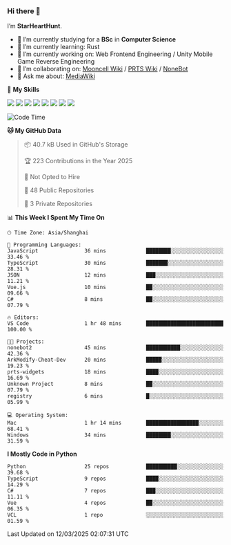 ### Hi there 👋

I’m **StarHeartHunt**.

- 🏫 I’m currently studying for a **BSc** in **Computer Science**
- 🌱 I’m currently learning: Rust
- 🔭 I’m currently working on: Web Frontend Engineering / Unity Mobile Game Reverse Engineering
- 👯 I’m collaborating on: [Mooncell Wiki](https://fgo.wiki/) / [PRTS Wiki](http://prts.wiki/) / [NoneBot](https://github.com/nonebot)
- 💬 Ask me about: [MediaWiki](https://www.mediawiki.org)

🌟 **My Skills**

![](https://img.shields.io/badge/-Python-3e74a2?style=flat-square&logo=Python&logoColor=fff)
![](https://img.shields.io/badge/-Node.js-339933?style=flat-square&logo=node.js&logoColor=fff)
![](https://img.shields.io/badge/-Vue-4fc08d?style=flat-square&logo=vue.js&logoColor=fff)
![](https://img.shields.io/badge/-React-2d98ce?style=flat-square&logo=React&logoColor=fff)
![](https://img.shields.io/badge/-TypeScript-3178C6?style=flat-square&logo=TypeScript&logoColor=fff)
![](https://img.shields.io/badge/-Docker-2496ED?style=flat-square&logo=Docker&logoColor=fff)
![](https://img.shields.io/badge/-Linux-000000?style=flat-square&logo=Linux&logoColor=fff)
![](https://img.shields.io/badge/-Dotnet-512bd4?style=flat-square&logo=.net&logoColor=fff)

<!--START_SECTION:waka-->
![Code Time](http://img.shields.io/badge/Code%20Time-1%2C494%20hrs%2041%20mins-blue)

**🐱 My GitHub Data** 

> 📦 40.7 kB Used in GitHub's Storage 
 > 
> 🏆 223 Contributions in the Year 2025
 > 
> 🚫 Not Opted to Hire
 > 
> 📜 48 Public Repositories 
 > 
> 🔑 3 Private Repositories 
 > 
📊 **This Week I Spent My Time On** 

```text
🕑︎ Time Zone: Asia/Shanghai

💬 Programming Languages: 
JavaScript               36 mins             ████████░░░░░░░░░░░░░░░░░   33.46 % 
TypeScript               30 mins             ███████░░░░░░░░░░░░░░░░░░   28.31 % 
JSON                     12 mins             ███░░░░░░░░░░░░░░░░░░░░░░   11.21 % 
Vue.js                   10 mins             ██░░░░░░░░░░░░░░░░░░░░░░░   09.66 % 
C#                       8 mins              ██░░░░░░░░░░░░░░░░░░░░░░░   07.79 % 

🔥 Editors: 
VS Code                  1 hr 48 mins        █████████████████████████   100.00 % 

🐱‍💻 Projects: 
nonebot2                 45 mins             ███████████░░░░░░░░░░░░░░   42.36 % 
ArkModify-Cheat-Dev      20 mins             █████░░░░░░░░░░░░░░░░░░░░   19.23 % 
prts-widgets             18 mins             ████░░░░░░░░░░░░░░░░░░░░░   16.69 % 
Unknown Project          8 mins              ██░░░░░░░░░░░░░░░░░░░░░░░   07.79 % 
registry                 6 mins              █░░░░░░░░░░░░░░░░░░░░░░░░   05.99 % 

💻 Operating System: 
Mac                      1 hr 14 mins        █████████████████░░░░░░░░   68.41 % 
Windows                  34 mins             ████████░░░░░░░░░░░░░░░░░   31.59 % 
```

**I Mostly Code in Python** 

```text
Python                   25 repos            ██████████░░░░░░░░░░░░░░░   39.68 % 
TypeScript               9 repos             ████░░░░░░░░░░░░░░░░░░░░░   14.29 % 
C#                       7 repos             ███░░░░░░░░░░░░░░░░░░░░░░   11.11 % 
Vue                      4 repos             ██░░░░░░░░░░░░░░░░░░░░░░░   06.35 % 
VCL                      1 repo              ░░░░░░░░░░░░░░░░░░░░░░░░░   01.59 % 
```




 Last Updated on 12/03/2025 02:07:31 UTC
<!--END_SECTION:waka-->
